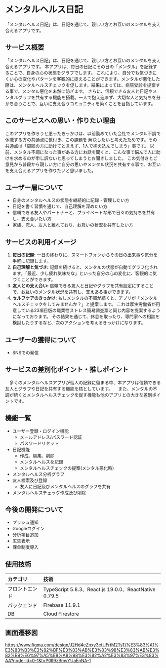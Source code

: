 # メンタルヘルス日記
「メンタルヘルス日記」は、日記を通じて、親しい方とお互いのメンタルを支え合えるアプリです。

## サービス概要
「メンタルヘルス日記」は、日記を通じて、親しい方とお互いのメンタルを支え合えるアプリです。
本アプリは、毎日の日記にその日の「メンタル」を記録することで、自身の心の状態をグラフでします。
これにより、自分でも気づきにくい心の変化やパターンを客観的に捉えることができます。メンタルが悪化した際は、メンタルヘルスチェックを促します。結果によっては、病院受診を提案する事で、メンタル悪化を未然に防ぎます。
さらに、信頼できる友人と日記やメンタルグラフを共有する機能を搭載。一人で抱え込まず、大切な人と気持ちを分かち合うことで、互いに支え合うコミュニティを築くことを目指しています。


## このサービスへの思い・作りたい理由
このアプリを作ろうと思ったきっかけは、以前勤めていた会社でメンタル不調で休職する方の共通点に気付き、この課題を
解決したいと考えたためです。その共通点は「周囲の方に助けてと言えず、1人で抱え込んでしまう」事です。
以前、メンタル不調になった事がある方にお話を聞くと、こんな事で悩んで人に助けを求めるのが申し訳ないと思ってしまうとお聞きしました。
この気付きとご意見から普段から親しい方に自分の思いやメンタル状況を共有する事で、お互いを支え合えるアプリを作りたいと思いました。


## ユーザー層について
- 自身のメンタルヘルスの状態を継続的に記録・管理したい方
- 日記を書く習慣を通じて、自己理解を深めたい方
- 信頼できる友人やパートナーと、プライベートな形で日々の気持ちを共有し、支え合いたい方
- 家族、恋人、友人と離れており、お互いの状況を共有したい方

## サービスの利用イメージ
1. **毎日の記録:**
  一日の終わりに、スマートフォンからその日の出来事や気分を手軽に記録します。
2. **自己理解と気づき:**
  記録を続けると、メンタルの状態が自動でグラフ化されます。「最近、少し疲れ気味だな」といった自分の心の変化に、客観的に気づくことができます。
3. **友人との支え合い:**
  信頼できる友人と日記やグラフを共有設定にすることで、お互いのメンタル状況を共有し、支えある事ができます。
4. **セルフケアのきっかけ:**
  もしメンタルの不調が続くと、アプリが「メンタルヘルスチェックをしてみませんか？」と提案します。
  これは厚生労働省が用意している23項目版の職業性ストレス簡易調査票と同じ内容を提案するようになっております。
  その結果を通じて、休息を取ったり、専門家への相談を検討したりするなど、次のアクションを考えるきっかけになります。

## ユーザーの獲得について
- SNSでの発信

## サービスの差別化ポイント・推しポイント
　多くのメンタルヘルスアプリが個人の記録に留まる中、本アプリは信頼できる友人とグラフや日記を共有する機能を核としています。
　また、メンタルの不調が続くとメンタルヘルスチェックを促す機能も他のアプリとの大きな差別ポイントです。

## 機能一覧
- ユーザー登録・ログイン機能
  - メールアドレス/パスワード認証
  - パスワードリセット
- 日記機能
  - 作成、編集、削除
  - メンタルヘルスを記録
  - メンタルヘルスチェックの提案(メンタル悪化時)
- メンタルヘルス分析グラフ
- 友人検索及び登録
  - 友人に日記及びメンタルヘルスのグラフを共有
- メンタルヘルスチェック作成及び削除


## 今後の開発について
- プッシュ通知
- Googleログイン
- 分析項目追加
- 広告表示
- 課金制度導入


## 使用技術
| カテゴリ | 技術 |
| :--- | :--- |
| フロントエンド | TypeScript 5.8.3、React.js 19.0.0、ReactNative 0.79.5 |
| バックエンド | Firebase 11.9.1 |
| DB | Cloud Firestore |


## 画面遷移図
https://www.figma.com/design/J2Hd4eZnxy3ctUFrtM2TsT/%E3%83%A1%E3%83%B3%E3%82%BF%E3%83%AB%E3%83%98%E3%83%AB%E3%82%B9%E6%97%A5%E8%A8%98%E3%82%A2%E3%83%97%E3%83%AA?node-id=0-1&t=P0II9zBmvYUaEnNA-1